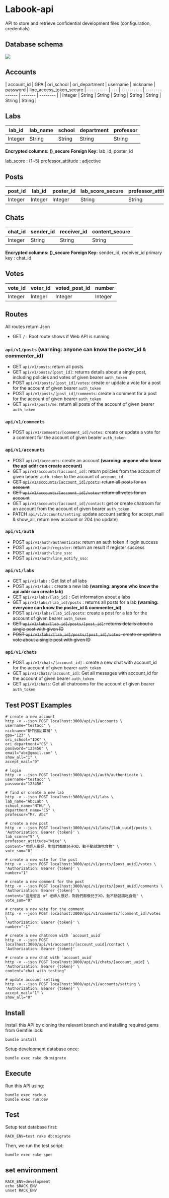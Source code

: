 # Labook-api
API to store and retrieve confidential development files (configuration, credentials)

## Database schema
![](https://i.imgur.com/OEzAQnL.png)

## Accounts
| account_id | GPA | ori_school | ori_department | username | nickname | password | line_access_token_secure
| ---------- | --- | ---------- | -------------- | ------- | -------- |
| Integer     | String | String     | String    | String  | String   | String   | String |

## Labs
| lab_id | lab_name | school | department | professor |
| ------ | -------- | ------ | ---------- | --------- |
| Integer | String   | String | String     | String    |

**Encrypted columns: ()_secure**
**Foreign Key:** lab_id, poster_id

lab_score : (1~5)
professor_attitude : adjective


## Posts
| post_id | lab_id | poster_id | lab_score_secure | professor_attitude_secure | content_secure |  accept_mail   | vote_sum |
| ------- | ------ | --------- | --------- | ------------------ | ------- | --- | ---- |
| Integer  | Integer | Integer    | String       | String             | String  |   Integer  | Integer  |

## Chats
| chat_id | sender_id | receiver_id | content_secure |
| ------- | --------- | ---------- | ------- |
| Integer  | String    | String     | String  |

**Encrypted columns: ()_secure**
**Foreign Key:** sender_id, receiver_id
primary key : chat_id

## Votes
| vote_id | voter_id | voted_post_id | number |
| ------- | --------- | ---------- | ------- |
| Integer  | Integer    | Integer     | Integer  |


## Routes
All routes return Json
- GET `/` : Root route shows if Web API is running

### `api/v1/posts` (warning: anyone can know the poster_id & commenter_id)
- GET `api/v1/posts`: return all posts
- GET `api/v1/posts/[post_id]`: returns details about a single post, including policies and votes of given bearer `auth_token`
- POST `api/v1/posts/[post_id]/votes`: create or update a vote for a post for the account of given bearer `auth_token`
- POST `api/v1/posts/[post_id]/comments`: create a comment for a post for the account of given bearer `auth_token` 
- GET `api/v1/posts/me`: return all posts of the account of given bearer `auth_token`

### `api/v1/comments`
- POST `api/v1/comments/[comment_id]/votes`: create or update a vote for a comment for the account of given bearer `auth_token`

### `api/v1/accounts`
- POST `api/v1/accounts`: create an account **(warning: anyone who know the api addr can create account)**
- GET `api/v1/accounts/[account_id]`: return policies from the account of given bearer `auth_token` to the account of `account_id`
- ~~GET `api/v1/accounts/[account_id]/posts`: return all posts for an account~~
- ~~GET `api/v1/accounts/[account_id]/votes`: return all votes for an account~~
- GET `api/v1/accounts/[account_id]/contact`: get or create chatroom for an account from the account of given bearer `auth_token`
- PATCH `api/v1/accounts/setting`: update account setting for accept_mail & show_all, return new account or 204 (no update)

### `api/v1/auth`
- POST `api/v1/auth/authenticate`: return an auth token if login success
- POST `api/v1/auth/register`: return an result if register success
- POST `api/v1/auth/line_sso`: 
- POST `api/v1/auth/line_notify_sso`: 

### `api/v1/labs`
- GET `api/v1/labs` : Get list of all labs
- POST `api/v1/labs` : create a new lab **(warning: anyone who know the api addr can create lab)**
- GET `api/v1/labs/[lab_id]` : Get information about a labs
- GET `api/v1/labs/[lab_id]/posts` : returns all posts for a lab **(warning: everyone can know the poster_id & commenter_id)**
- POST `api/v1/labs/[lab_id]/posts`:  create a post for a lab for the account of given bearer `auth_token`
- ~~GET `api/v1/labs/[lab_id]/posts/[post_id]`: returns details about a single post with given ID~~
- ~~POST `api/v1/labs/[lab_id]/posts/[post_id]/votes`: create or update a vote about a single post with given ID~~

### `api/v1/chats`
- POST `api/v1/chats/[account_id]` : create a new chat with account_id for the account of given bearer `auth_token`
- GET `api/v1/chats/[account_id]`: Get all messages with account_id for the account of given bearer `auth_token`
- GET `api/v1/chats`: Get all chatrooms for the account of given bearer `auth_token`

## Test POST Examples
```console
# create a new account
http -v --json POST localhost:3000/api/v1/accounts \
username="testacc" \
nickname="新竹強尼戴補" \
gpa="123" \
ori_school="IDK" \
ori_department="CS" \
password="123456" \
email="abc@gmail.com" \
show_all="1" \
accept_mail="0"

# login
http -v --json POST localhost:3000/api/v1/auth/authenticate \
username="testacc" \
password="123456"

# find or create a new lab
http -v --json POST localhost:3000/api/v1/labs \
lab_name="AbcLab" \
school_name="NTHU" \
department_name="CS" \
professor="Mr. Abc"

# create a new post
http -v --json POST localhost:3000/api/v1/labs/[lab_uuid]/posts \
'Authorization: Bearer {token}' \
lab_score="5" \
professor_attitude="Nice" \
content="老師人很好，對我們都像兒子XD，動不動就請吃食物" \
vote_sum="0"

# create a new vote for the post
http -v --json POST localhost:3000/api/v1/posts/[post_uuid]/votes \
'Authorization: Bearer {token}' \
number="1"

# create a new comment for the post
http -v --json POST localhost:3000/api/v1/posts/[post_uuid]/comments \
'Authorization: Bearer {token}' \
content="這是留言 of 老師人很好，對我們都像兒子XD，動不動就請吃食物" \
vote_sum="0"

# create a new vote for the comment
http -v --json POST localhost:3000/api/v1/comments/[comment_id]/votes \
'Authorization: Bearer {token}' \
number="-1"

# create a new chatroom with `account_uuid`
http -v --json POST localhost:3000/api/v1/accounts/[account_uuid]/contact \
'Authorization: Bearer {token}'

# create a new chat with `account_uuid`
http -v --json POST localhost:3000/api/v1/chats/[account_uuid] \
'Authorization: Bearer {token}' \
content="chat with testing"

# update account setting
http -v --json POST localhost:3000/api/v1/accounts/setting \
'Authorization: Bearer {token}' \
accept_mail="1" \
show_all="0"

```

## Install
Install this API by cloning the relevant branch and installing required gems from Gemfile.lock:

```
bundle install
```
Setup development database once:

```
bundle exec rake db:migrate
```

## Execute
Run this API using:

```
bundle exec rackup
bundle exec run:dev
```

## Test
Setup test database first:

```
RACK_ENV=test rake db:migrate
```

Then, we run the test script:
```
bundle exec rake spec
```

## set environment
```
RACK_ENV=development
echo $RACK_ENV
unset RACK_ENV
```